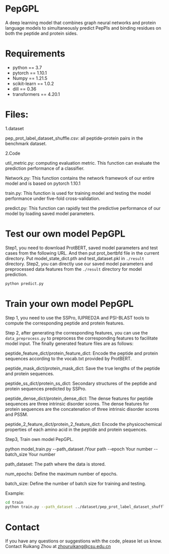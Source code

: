 # PepGPL
A deep learning model that combines graph neural networks and protein language models to simultaneously predict PepPIs and binding residues on both the peptide and protein sides.



# Requirements
* python == 3.7
* pytorch == 1.10.1
* Numpy == 1.21.5
* scikit-learn == 1.0.2
* dill == 0.36
* transformers == 4.20.1


# Files:

1.dataset

pep_prot_label_dataset_shuffle.csv: all peptide-protein pairs in the benchmark dataset.


2.Code

util_metric.py: computing evaluation metric. This function can evaluate the prediction performance of a classifier.

Network.py: This function contains the network framework of our entire model and is based on pytorch 1.10.1

train.py: This function is used for training model and testing the model performance under five-fold cross-validation.

predict.py: This function can rapidly test the predictive performance of our model by loading saved model parameters.


# Test our own model PepGPL
Step1, you need to download ProtBERT, saved model parameters and test cases from the following URL. And then put prot_bertbfd file in the current directory. Put model_state_dict.pth and test_dataset.pkl in `./result` directory.
Step2, you can directly use our saved model parameters and preprocessed data features from the `./result` directory for model prediction.

```bash
python predict.py
```



# Train your own model PepGPL
Step 1, you need to use the SSPro, IUPRED2A and PSI-BLAST tools to compute the corresponding peptide and protein features.

Step 2, after generating the corresponding features, you can use the `data_preprocess.py` to preprocess the corresponding features to facilitate model input. 
The finally generated feature files are as follows:

peptide_feature_dict/protein_feature_dict: Encode the peptide and protein sequences according to the vocab.txt provided by ProtBERT.

peptide_mask_dict/protein_mask_dict: Save the true lengths of the peptide and protein sequences.

peptide_ss_dict/protein_ss_dict: Secondary structures of the peptide and protein sequences predicted by SSPro.

peptide_dense_dict/protein_dense_dict: The dense features for peptide sequences are three intrinsic disorder scores. The dense features for protein sequences are the concatenation of three intrinsic disorder scores and PSSM.

peptide_2_feature_dict/protein_2_feature_dict: Encode the physicochemical properties of each amino acid in the peptide and protein sequences.

Step3, Train own model PepGPL.

python model_train.py --path_dataset /Your path --epoch Your number --batch_size Your number

path_dataset: The path where the data is stored.

num_epochs: Define the maximum number of epochs.

batch_size: Define the number of batch size for training and testing.

Example:

```bash
cd train
python train.py --path_dataset ../dataset/pep_prot_label_dataset_shuffle.csv
```
# Contact 
If you have any questions or suggestions with the code, please let us know. Contact Ruikang Zhou at zhouruikang@csu.edu.cn

